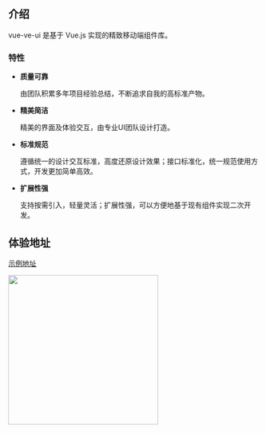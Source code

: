 
## 介绍

vue-ve-ui 是基于 Vue.js 实现的精致移动端组件库。

### 特性

- **质量可靠**

   由团队积累多年项目经验总结，不断追求自我的高标准产物。

- **精美简洁**

   精美的界面及体验交互，由专业UI团队设计打造。

- **标准规范**

  遵循统一的设计交互标准，高度还原设计效果；接口标准化，统一规范使用方式，开发更加简单高效。

- **扩展性强**

  支持按需引入，轻量灵活；扩展性强，可以方便地基于现有组件实现二次开发。


## 体验地址
<a target="_blank" href="https://ve-ui.github.io/vue-ve-ui/docs/example/#/">示例地址</a>

<img src="../../assets/qr.png" width="300" height="300">


